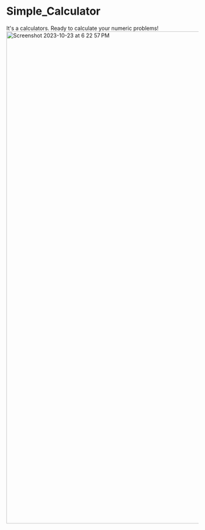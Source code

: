 # Simple_Calculator
It's a calculators. Ready to calculate your numeric problems!
<img width="1288" alt="Screenshot 2023-10-23 at 6 22 57 PM" src="https://github.com/riyaz-soni5/Simple_Calculator/assets/77921406/fb54f361-3048-46ac-bd3f-05e2d14d4db7">
